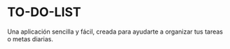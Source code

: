 # TO-DO-LIST
Una aplicación sencilla y fácil, creada para ayudarte a organizar tus tareas o metas diarias.
